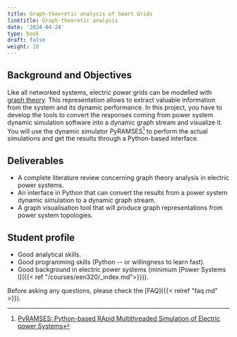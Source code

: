 ```yaml
---
title: Graph-theoretic analysis of Smart Grids
linktitle: Graph-theoretic analysis
date: '2024-04-24'
type: book
draft: false
weight: 20
---
```


## Background and Objectives

Like all networked systems, electric power grids can be modelled with [graph theory](https://en.wikipedia.org/wiki/Graph_theory). This representation allows to extract valuable information from the system and its dynamic performance. In this project, you have to develop the tools to convert the responses coming from power system dynamic simulation software into a dynamic graph stream and visualize it. You will use the dynamic simulator PyRAMSES[^PyRAMSES] to perform the actual simulations and get the results through a Python-based interface.

## Deliverables

- A complete literature review concerning graph theory analysis in electric power systems.
- An interface in Python that can convert the results from a power system dynamic simulation to a dynamic graph stream.
- A graph visualisation tool that will produce graph representations from power system topologies.

## Student profile

- Good analytical skills.
- Good programming skills (Python -- or willingness to learn fast).
- Good background in electric power systems (minimum [Power Systems I]({{< ref "/courses/een320/_index.md">}})).

[^PyRAMSES]: [PyRAMSES: Python-based RApid Multithreaded Simulation of Electric power Systems](https://pyramses.paristidou.info/)

Before asking any questions, please check the [FAQ]({{< relref "faq.md" >}}).
